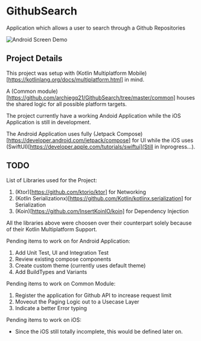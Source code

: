 # GithubSearch
Application which allows a user to search through a Github Repositories

![Android Screen Demo](assets/screen_demo.gif)

## Project Details
This project was setup with (Kotlin Multiplatform Mobile)[https://kotlinlang.org/docs/multiplatform.html] in mind.

A (Common module)[https://github.com/archiegq21/GithubSearch/tree/master/common] houses the shared logic for all possible platform targets.

The project currently have a working Andoid Application while the iOS Application is still in development.

The Android Application uses fully (Jetpack Compose)[https://developer.android.com/jetpack/compose] for UI while the iOS uses (SwiftUI)[https://developer.apple.com/tutorials/swiftui](Still in Inprogress...).

## TODO
List of Libraries used for the Project:
1) (Ktor)[https://github.com/ktorio/ktor] for Networking
2) (Kotlin Serializationx)[https://github.com/Kotlin/kotlinx.serialization] for Serialization
3) (Koin)[https://github.com/InsertKoinIO/koin] for Dependency Injection

All the libraries above were choosen over their counterpart solely because of their Kotlin Multiplatform Support.

Pending items to work on for Android Application:
 1) Add Unit Test, UI and Integration Test
 2) Review existing compose components
 3) Create custom theme (currently uses default theme)
 4) Add BuildTypes and Variants

Pending items to work on Common Module:
 1) Register the application for Github API to increase request limit
 2) Moveout the Paging Logic out to a Usecase Layer
 3) Indicate a better Error typing
 
Pending items to work on iOS:
 * Since the iOS still totally incomplete, this would be defined later on.
